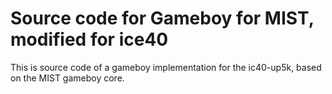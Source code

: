 Source code for Gameboy for MIST, modified for ice40
====================================================

This is source code of a gameboy implementation for the ic40-up5k, based
on the MIST gameboy core.